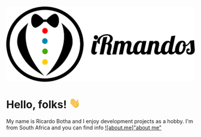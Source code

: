 <!-- Icons -->
[![Header][0.0]][0]

<!--
[![Header](https://raw.githubusercontent.com/irmandos/irmandos/master/img/header.png "Header")](https://github.com/irmandos/)
-->

# Hello, folks! <img src="https://raw.githubusercontent.com/irmandos/irmandos/master/img/wave.gif" width="30px">
My name is Ricardo Botha and I enjoy development projects as a hobby. I'm from South Africa and you can find info [![about.me]"about me"][1]

<!-- You can find me on [![Twitter][1.2]][1], or on [![LinkedIn][3.2]][3]. -->
<!-- Icons -->
[0.0]: https://raw.githubusercontent.com/irmandos/irmandos/master/img/header.png (iRmandos header)
[0.1]: https://raw.githubusercontent.com/irmandos/irmandos/master/img/wave.gif (waving hand)
[1.2]: http://i.imgur.com/wWzX9uB.png (twitter icon without padding)
[2.2]: https://raw.githubusercontent.com/MartinHeinz/MartinHeinz/master/linkedin-3-16.png (LinkedIn icon without padding)

<!-- Links to your social media accounts -->
[0]: https://github.com/irmandos/
[1]: https://about.me/ricardobotha
[2]: https://www.linkedin.com/in/heinz-martin/